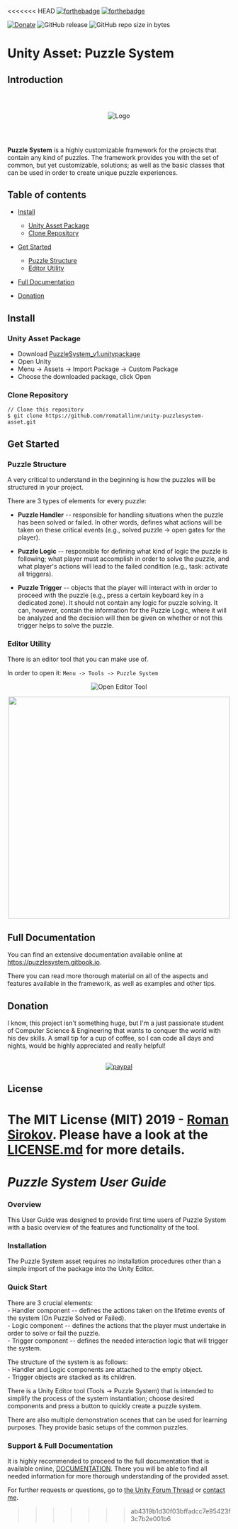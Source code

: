 <<<<<<< HEAD
[![forthebadge](https://forthebadge.com/images/badges/built-with-love.svg)](https://forthebadge.com)
[![forthebadge](https://forthebadge.com/images/badges/made-with-c-sharp.svg)](https://forthebadge.com)

[![Donate](https://img.shields.io/badge/Donate-PayPal-green.svg)](https://paypal.me/sirokov)
![GitHub release](https://img.shields.io/github/release/romatallinn/unity-puzzlesystem-asset.svg)
![GitHub repo size in bytes](https://img.shields.io/github/repo-size/romatallinn/unity-puzzlesystem-asset.svg)

# Unity Asset: Puzzle System

## Introduction

<span style="display:block;text-align:center; margin:60px;">![Logo](https://raw.githubusercontent.com/romatallinn/unity-puzzlesystem-asset/master/Meta%20Data/large.png?token=AOO4vC_ZA-4J7sn5MqJHwuc_UVEkQLLhks5cm-AFwA%3D%3D)</span>


**Puzzle System** is a highly customizable framework for the projects that contain any kind of puzzles. The framework provides you with the set of common, but yet customizable, solutions; as well as the basic classes that can be used in order to create unique puzzle experiences.



## Table of contents

- [Install](#install)
  - [Unity Asset Package](#unity-asset-package)
  - [Clone Repository](#clone-repository)

- [Get Started](#get-started)
  - [Puzzle Structure](#puzzle-structure)
  - [Editor Utility](#editor-utility)

- [Full Documentation](#full-documentation)

- [Donation](#donation)



## Install

### Unity Asset Package

- Download [PuzzleSystem_v1.unitypackage](https://github.com/romatallinn/unity-puzzlesystem-asset/blob/master/PuzzleSystem_v1.unitypackage)
- Open Unity
- Menu -> Assets -> Import Package -> Custom Package
- Choose the downloaded package, click Open

### Clone Repository

```
// Clone this repository
$ git clone https://github.com/romatallinn/unity-puzzlesystem-asset.git
```



## Get Started

### Puzzle Structure

A very critical to understand in the beginning is how the puzzles will be structured in your project.

There are 3 types of elements for every puzzle:
- **Puzzle Handler** -- responsible for handling situations when the puzzle has been solved or failed. In other words, defines what actions will be taken on these critical events (e.g., solved puzzle -> open gates for the player).

- **Puzzle Logic** -- responsible for defining what kind of logic the puzzle is following; what  player must accomplish in order to solve the puzzle, and what player's actions will lead to the failed condition (e.g., task: activate all triggers).

- **Puzzle Trigger** -- objects that the player will interact with in order to proceed with the puzzle (e.g., press a certain keyboard key in a dedicated zone). It should not contain any logic for puzzle solving. It can, however, contain the information for the Puzzle Logic, where it will be analyzed and the decision will then be given on whether or not this trigger helps to solve the puzzle.

### Editor Utility
There is an editor tool that you can make use of.

In order to open it:
`Menu -> Tools -> Puzzle System`

<span style="display:block;text-align:center;">

![Open Editor Tool](https://blobscdn.gitbook.com/v0/b/gitbook-28427.appspot.com/o/assets%2F-LWSZAoTb0akZrStcZ8k%2F-LWc3kW9MHyHUx43orVx%2F-LWc3nyE4PwJCNn8ArCP%2FScreenshot%202019-01-19%20at%2022.44.35.png?alt=media&token=8feda4cb-b3d8-4b4d-9eb1-d6060407a8f9)

<img src="https://blobscdn.gitbook.com/v0/b/gitbook-28427.appspot.com/o/assets%2F-LWSZAoTb0akZrStcZ8k%2F-LWme9e3zpdRdaVUI-Oh%2F-LWc3t95nIJXM0TV82nF%2FScreenshot%202019-01-19%20at%2022.44.11.png?alt=media&token=1d388944-71b1-4b54-8bcc-87f7e9f11273" width="500px">

</span>



## Full Documentation
You can find an extensive documentation available online at
https://puzzlesystem.gitbook.io.

There you can read more thorough material on all of the aspects and features available in the framework, as well as examples and other tips.



## Donation
I know, this project isn't something huge, but I'm a just passionate student of Computer Science & Engineering that wants to conquer the world with his dev skills. A small tip for a cup of coffee, so I can code all days and nights, would be highly appreciated and really helpful!

<span style="display:block;text-align:center; margin-top:30px;">[![paypal](https://www.paypalobjects.com/en_US/i/btn/btn_donateCC_LG.gif)](https://paypal.me/sirokov)</span>



## License
The MIT License (MIT) 2019 - [Roman Sirokov](https://flist.me/u/rsirokov). Please have a look at the [LICENSE.md]() for more details.
=======
# **_Puzzle System User Guide_**		

  ### **Overview**		
 This User Guide was designed to provide first time users of Puzzle System with a basic overview of the features and functionality of the tool.		

  ### **Installation**		
 The Puzzle System asset requires no installation procedures other than a simple import of the package into the Unity Editor.		

  ### **Quick Start**		
 There are 3 crucial elements:		
 	- Handler component -- defines the actions taken on the lifetime events of the system (On Puzzle Solved or Failed).		
 	- Logic component -- defines the actions that the player must undertake in order to solve or fail the puzzle.		
 	- Trigger component -- defines the needed interaction logic that will trigger the system.		

  The structure of the system is as follows:		
 	- Handler and Logic components are attached to the empty object.		
 	- Trigger objects are stacked as its children.		

  There is a Unity Editor tool (Tools -> Puzzle System) that is intended to simplify the process of the system instantiation; choose desired components and press a button to quickly create a puzzle system.		

  There are also multiple demonstration scenes that can be used for learning purposes. They provide basic setups of the common puzzles.		

  ### **Support & Full Documentation**		
 It is highly recommended to proceed to the full documentation that is available online, [DOCUMENTATION](https://puzzlesystem.gitbook.io). There you will be able to find all needed information for more thorough understanding of the provided asset.		

  For further requests or questions, go to [the Unity Forum Thread](https://forum.unity.com/threads/wip-puzzlesystem-any-ideas.616393/) or [contact me](https://flist.me/u/rsirokov).
>>>>>>> ab4319b1d30f03bffadcc7e95423f3c7b2e001b6
